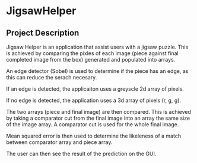 # JigsawHelper

## Project Description
Jigsaw Helper is an application that assist users with a jigsaw puzzle. This is achieved by comparing the pixles of each image (piece against final completed image from the box) generated and populated into arrays.

An edge detector (Sobel) is used to determine if the piece has an edge, as this can reduce the serach necesary.

If an edge is detected, the applicaiton uses a greyscle 2d array of pixels.

If no edge is detected, the application uses a 3d array of pixels (r, g, g).

The two arrays (piece and final image) are then compared. This is achieved by taking a comparator cut from the final image into an array the same size of the image array. A comparator cut is used for the whole final image. 

Mean squared error is then used to determine the likeleness of a match between comparator array and piece array.

The user can then see the result of the prediction on the GUI.
